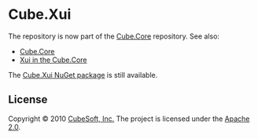 Cube.Xui
====

The repository is now part of the [Cube.Core](https://github.com/cube-soft/Cube.Core) repository.
See also:

* [Cube.Core](https://github.com/cube-soft/Cube.Core)
* [Xui in the Cube.Core](https://github.com/cube-soft/Cube.Core/tree/master/Libraries/Xui)

The [Cube.Xui NuGet package](https://www.nuget.org/packages/cube.xui/) is still available.

## License

Copyright © 2010 [CubeSoft, Inc.](https://www.cube-soft.jp/)
The project is licensed under the [Apache 2.0](https://github.com/cube-soft/cube.xui/blob/master/License.txt).